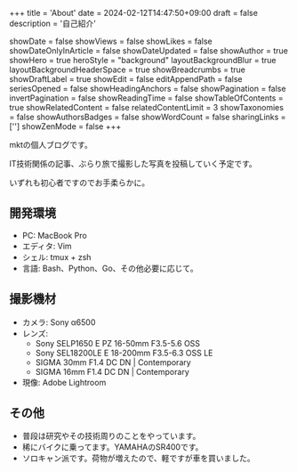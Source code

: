 +++
title = 'About'
date = 2024-02-12T14:47:50+09:00
draft = false
description = '自己紹介'

showDate = false
showViews = false
showLikes = false
showDateOnlyInArticle = false
showDateUpdated = false
showAuthor = true
showHero = true
heroStyle = "background"
layoutBackgroundBlur = true
layoutBackgroundHeaderSpace = true
showBreadcrumbs = true
showDraftLabel = true
showEdit = false
editAppendPath = false
seriesOpened = false
showHeadingAnchors = false
showPagination = false
invertPagination = false
showReadingTime = false
showTableOfContents = true
showRelatedContent = false
relatedContentLimit = 3
showTaxonomies = false
showAuthorsBadges = false
showWordCount = false
sharingLinks = ['']
showZenMode = false
+++


mktの個人ブログです。

IT技術関係の記事、ぶらり旅で撮影した写真を投稿していく予定です。

いずれも初心者ですのでお手柔らかに。


## 開発環境

- PC: MacBook Pro
- エディタ: Vim
- シェル: tmux + zsh
- 言語: Bash、Python、Go、その他必要に応じて。


## 撮影機材

- カメラ: Sony α6500
- レンズ:
    - Sony SELP1650 E PZ 16-50mm F3.5-5.6 OSS
    - Sony SEL18200LE E 18-200mm F3.5-6.3 OSS LE
    - SIGMA 30mm F1.4 DC DN | Contemporary
    - SIGMA 16mm F1.4 DC DN | Contemporary
- 現像: Adobe Lightroom


## その他

- 普段は研究やその技術周りのことをやっています。
- 稀にバイクに乗ってます。YAMAHAのSR400です。
- ソロキャン派です。荷物が増えたので、軽ですが車を買いました。

